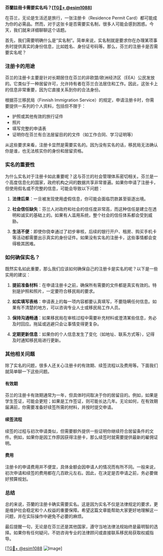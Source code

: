 **芬蘭註冊卡需要实名吗？[[TG💪+ @esim1088](https://t.me/s/esim1088)]**

在芬兰，无论是生活还是旅行，一张注册卡（Residence Permit Card）都可能成为你的必需品。然而，对于这张卡是否需要实名制，很多人可能会感到困惑。今天，我们就来详细聊聊这个话题。

首先，我们需要明确什么是“实名制”。简单来说，实名制就是要求你在办理某项事务时提供真实的身份信息，比如姓名、身份证号码等。那么，芬兰的注册卡是否需要实名呢？

### 注册卡的用途

芬兰的注册卡主要是针对长期居住在芬兰的非欧盟/欧洲经济区（EEA）公民发放的。它类似于一种居留许可，允许持有者在芬兰合法居住和工作。因此，这张卡上的信息非常重要，因为它直接关系到你的合法身份。

根据芬兰移民局（Finnish Immigration Service）的规定，申请注册卡时，你需要提供一系列的个人资料，包括但不限于：

- 护照或其他有效的旅行证件
- 照片
- 填写完整的申请表
- 证明你在芬兰有合法居留目的的文件（如工作合同、学习证明等）

从这些要求来看，注册卡显然是需要实名的。因为没有实名的话，移民局无法确认你是谁，也无法核实你的身份和居留资格。

### 实名的重要性

为什么实名对于注册卡如此重要呢？这与芬兰的社会管理体系密切相关。芬兰是一个高度信息化的国家，政府机构之间的数据共享非常普遍。如果你申请了注册卡，但使用假名或不完整的信息，可能会导致以下问题：

1. **法律后果**：一旦被发现使用虚假信息，你可能会面临罚款甚至驱逐出境。
   
2. **社会信任缺失**：芬兰人对政府和社会的信任度非常高，而这种信任是建立在透明和诚实的基础上的。如果有人滥用系统，整个社会的信任体系都会受到威胁。

3. **生活不便**：即使你侥幸通过了初步审核，后续的银行开户、租房、购买手机卡等活动都需要出示真实的身份证件。如果没有实名的注册卡，这些事情都会变得极其困难。

### 如何确保实名？

既然实名如此重要，那么我们应该如何确保自己的注册卡是实名的呢？以下是一些实用的建议：

1. **提前准备材料**：在申请注册卡之前，确保所有需要的文件都是真实有效的。特别是护照和照片，一定要符合移民局的要求。

2. **如实填写表格**：申请表上的每一项内容都要认真填写，不要隐瞒任何信息。如果有不清楚的地方，可以咨询专业人士或移民局工作人员。

3. **保持沟通畅通**：如果移民局在审核过程中需要补充材料或澄清某些信息，务必及时回应。拖延或逃避只会让事情变得更复杂。

4. **定期更新信息**：如果你的个人信息发生了变化（如地址、联系方式等），记得及时通知移民局进行更新。

### 其他相关问题

除了实名的问题，很多人还关心注册卡的有效期、续签流程以及费用等。下面我们就简单聊一下这些问题。

#### 有效期

芬兰的注册卡有效期通常为一年，但具体时间取决于你的居留目的。例如，如果是学生签证，可能会更短；如果是工作签证，则可能长达几年。无论如何，在有效期届满前，你需要准备好续签所需的材料，并按时提交申请。

#### 续签流程

续签的过程与初次申请类似，但需要额外提供一些证明你继续符合居留条件的文件。例如，如果你是因工作原因获得注册卡，那么续签时就需要提供最新的雇佣证明。

#### 费用

注册卡的申请费用并不便宜，具体金额会因申请人的情况而有所不同。一般来说，初次申请和续签的费用都在几百欧元左右。因此，在决定是否申请之前，务必要做好预算规划。

### 总结

总的来说，芬蘭的注册卡确实需要实名。这是因为实名不仅是法律规定的要求，更是维护社会稳定和个人权益的重要保障。希望这篇文章能帮助大家更好地理解这一问题，并在实际操作中避免不必要的麻烦。

最后提醒一句，无论是在芬兰还是其他国家，遵守当地法律法规始终是最明智的选择。如果你有任何疑问，不妨咨询专业的法律顾问或直接联系移民局获取权威指导。

[[TG💪+ @esim1088](https://t.me/s/esim1088) ![Image](https://i.postimg.cc/4NQfJmqS/Snipaste-2025-05-13-00-14-12.png)]